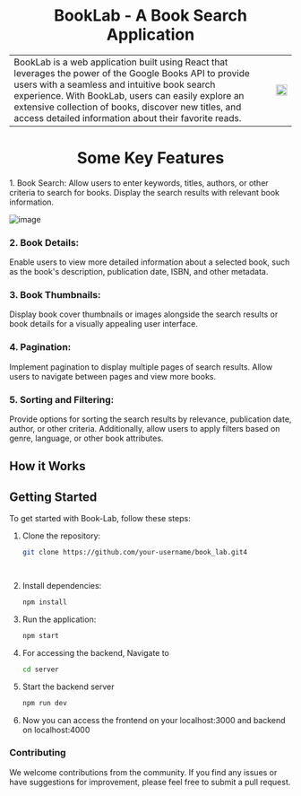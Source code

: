<h1 align='center'>BookLab - A Book Search Application</h1>

<table style="border: none;">
  <tr>
<td>BookLab is a web application built using React that leverages the power of the Google Books API to provide users with a seamless and intuitive book search experience. With BookLab, users can easily explore an extensive collection of books, discover new titles, and access detailed information about their favorite reads.</td>
  
<td>
<img align='center' src='https://github.com/i-am-SnehaChauhan/book_lab/assets/94298791/e72593b2-6ca2-4768-9dfc-2973adc433d0' width='100%' height='100%' /></td>
</tr>
</table>
<h1 align='center'>Some Key Features</h1> 

<p> 1. Book Search: Allow users to enter keywords, titles, authors, or other criteria to search for books. Display the search results with relevant book information.</p>

![image](https://github.com/i-am-SnehaChauhan/book_lab/assets/94298791/a3fcc38a-4d9f-49cd-bc0f-0fc7d62a5058)

 ### 2. Book Details: 
 <p>Enable users to view more detailed information about a selected book, such as the book's description, publication date, ISBN, and other metadata.</p>

### 3. Book Thumbnails:
  <p>Display book cover thumbnails or images alongside the search results or book details for a visually appealing user interface.</p>

### 4. Pagination:
<p> Implement pagination to display multiple pages of search results. Allow users to navigate between pages and view more books.</p>

### 5. Sorting and Filtering:
<p> Provide options for sorting the search results by relevance, publication date, author, or other criteria. Additionally, allow users to apply filters based on genre, language, or other book attributes.</p>

## How it Works

## Getting Started

To get started with Book-Lab, follow these steps:

1. Clone the repository:

   ```bash
   git clone https://github.com/your-username/book_lab.git4

    
2. Install dependencies:

   ```bash
   npm install

3. Run the application:

   ```bash
   npm start

4. For accessing the backend, Navigate to
   ```bash
   cd server

5. Start the backend server
   ```bash
   npm run dev

6. Now you can access the frontend on your localhost:3000 and backend on localhost:4000     

 ### Contributing
We welcome contributions from the community. If you find any issues or have suggestions for improvement, please feel free to submit a pull request. 
